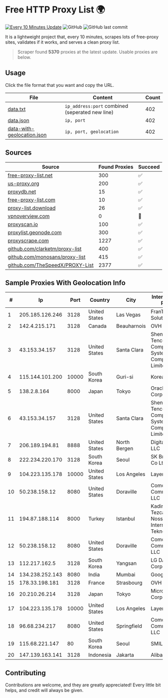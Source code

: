 
# Free HTTP Proxy List 🌍

[![Every 10 Minutes Update](https://github.com/mertguvencli/http-proxy-list/actions/workflows/main.yml/badge.svg?branch=main)](https://github.com/mertguvencli/http-proxy-list/actions/workflows/main.yml)
![GitHub](https://img.shields.io/github/license/mertguvencli/http-proxy-list)
![GitHub last commit](https://img.shields.io/github/last-commit/mertguvencli/http-proxy-list)

It is a lightweight project that, every 10 minutes, scrapes lots of free-proxy sites, validates if it works, and serves a clean proxy list.


> Scraper found **5370** proxies at the latest update. Usable proxies are below.

## Usage

Click the file format that you want and copy the URL.


|File|Content|Count|
|----|-------|-----|
|[data.txt](https://raw.githubusercontent.com/mertguvencli/http-proxy-list/main/proxy-list/data.txt)|`ip_address:port` combined (seperated new line)|402|
|[data.json](https://raw.githubusercontent.com/mertguvencli/http-proxy-list/main/proxy-list/data.json)|`ip, port`|402|
|[data-with-geolocation.json](https://raw.githubusercontent.com/mertguvencli/http-proxy-list/main/proxy-list/data-with-geolocation.json)|`ip, port, geolocation`|402|

## Sources

|Source|Found Proxies|Succeed|
|------|-------------|-------|
|[free-proxy-list.net](https://free-proxy-list.net)|300|✅|
|[us-proxy.org](https://www.us-proxy.org)|200|✅|
|[proxydb.net](http://proxydb.net)|15|✅|
|[free-proxy-list.com](https://free-proxy-list.com/?page=&port=&type%5B%5D=http&type%5B%5D=https&up_time=0&search=Search)|10|✅|
|[proxy-list.download](https://www.proxy-list.download/HTTP)|26|✅|
|[vpnoverview.com](https://vpnoverview.com/privacy/anonymous-browsing/free-proxy-servers)|0|🚫|
|[proxyscan.io](https://www.proxyscan.io)|100|✅|
|[proxylist.geonode.com](https://proxylist.geonode.com/api/proxy-list?limit=300&page=1&sort_by=lastChecked&sort_type=desc&protocols=http,https)|300|✅|
|[proxyscrape.com](https://api.proxyscrape.com/v2/?request=displayproxies&protocol=http&timeout=10000&country=all&ssl=all&anonymity=all)|1227|✅|
|[github.com/clarketm/proxy-list](https://raw.githubusercontent.com/clarketm/proxy-list/master/proxy-list-raw.txt)|400|✅|
|[github.com/monosans/proxy-list](https://raw.githubusercontent.com/monosans/proxy-list/main/proxies/http.txt)|415|✅|
|[github.com/TheSpeedX/PROXY-List](https://raw.githubusercontent.com/TheSpeedX/PROXY-List/master/http.txt)|2377|✅|


## Sample Proxies With Geolocation Info

|#|Ip|Port|Country|City|Internet Service Provider|
|-|--|----|-------|----|-------------------------|
|1|205.185.126.246|3128|United States|Las Vegas|FranTech Solutions|
|2|142.4.215.171|3128|Canada|Beauharnois|OVH SAS|
|3|43.153.34.157|3128|United States|Santa Clara|Shenzhen Tencent Computer Systems Company Limited|
|4|115.144.101.200|10000|South Korea|Guri-si|Korea Telecom|
|5|138.2.8.164|8000|Japan|Tokyo|Oracle Corporation|
|6|43.153.34.157|3128|United States|Santa Clara|Shenzhen Tencent Computer Systems Company Limited|
|7|206.189.194.81|8888|United States|North Bergen|DigitalOcean, LLC|
|8|222.234.220.170|3128|South Korea|Seoul|SK Broadband Co Ltd|
|9|104.223.135.178|10000|United States|Los Angeles|LayerHost|
|10|50.238.158.12|8080|United States|Doraville|Comcast Cable Communications, LLC|
|11|194.87.188.114|8000|Turkey|Istanbul|Kadir Huseyin Tezcan Nosspeed Internet Teknolojileri|
|12|50.238.158.12|8080|United States|Doraville|Comcast Cable Communications, LLC|
|13|112.217.162.5|3128|South Korea|Yangsan|LG DACOM Corporation|
|14|134.238.252.143|8080|India|Mumbai|Google LLC|
|15|178.33.198.181|3128|France|Strasbourg|OVH SAS|
|16|20.210.26.214|3128|Japan|Tokyo|Microsoft Corporation|
|17|104.223.135.178|10000|United States|Los Angeles|LayerHost|
|18|96.68.234.217|8080|United States|Springfield|Comcast Cable Communications, LLC|
|19|115.68.221.147|80|South Korea|Seoul|SMILESERV|
|20|147.139.163.141|3128|Indonesia|Jakarta|Alibaba.com LLC|



## Contributing

Contributions are welcome, and they are greatly appreciated! Every
little bit helps, and credit will always be given.

